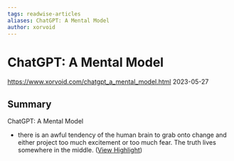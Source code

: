 ```yaml
---
tags: readwise-articles
aliases: ChatGPT: A Mental Model
author: xorvoid
---
```

# ChatGPT: A Mental Model

https://www.xorvoid.com/chatgpt_a_mental_model.html
2023-05-27
## Summary
ChatGPT: A Mental Model

- there is an awful tendency of the human brain to grab onto change and either project too much excitement or too much fear. The truth lives somewhere in the middle. ([View Highlight](https://read.readwise.io/read/01h1h6an4pememcj8fkrhxd17m))
